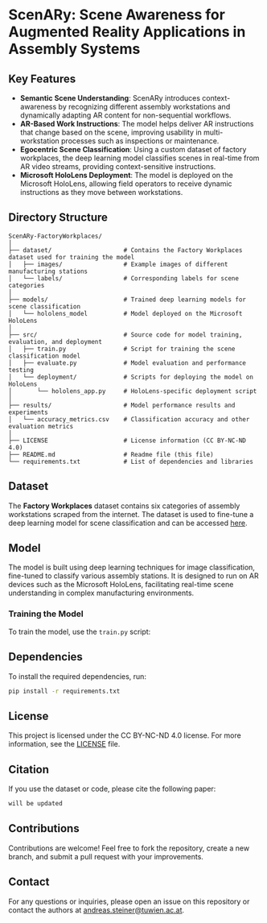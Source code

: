 # ScenARy: Scene Awareness for Augmented Reality Applications in Assembly Systems

## Key Features

- **Semantic Scene Understanding**: ScenARy introduces context-awareness by recognizing different assembly workstations and dynamically adapting AR content for non-sequential workflows.
- **AR-Based Work Instructions**: The model helps deliver AR instructions that change based on the scene, improving usability in multi-workstation processes such as inspections or maintenance.
- **Egocentric Scene Classification**: Using a custom dataset of factory workplaces, the deep learning model classifies scenes in real-time from AR video streams, providing context-sensitive instructions.
- **Microsoft HoloLens Deployment**: The model is deployed on the Microsoft HoloLens, allowing field operators to receive dynamic instructions as they move between workstations.


## Directory Structure
```
ScenARy-FactoryWorkplaces/
│
├── dataset/                    # Contains the Factory Workplaces dataset used for training the model
│   ├── images/                 # Example images of different manufacturing stations
│   └── labels/                 # Corresponding labels for scene categories
│
├── models/                     # Trained deep learning models for scene classification
│   └── hololens_model          # Model deployed on the Microsoft HoloLens
│
├── src/                        # Source code for model training, evaluation, and deployment
│   ├── train.py                # Script for training the scene classification model
│   ├── evaluate.py             # Model evaluation and performance testing
│   └── deployment/             # Scripts for deploying the model on HoloLens
│       └── hololens_app.py     # HoloLens-specific deployment script
│
├── results/                    # Model performance results and experiments
│   └── accuracy_metrics.csv    # Classification accuracy and other evaluation metrics
│
├── LICENSE                     # License information (CC BY-NC-ND 4.0)
├── README.md                   # Readme file (this file)
└── requirements.txt            # List of dependencies and libraries
```

## Dataset

The **Factory Workplaces** dataset contains six categories of assembly workstations scraped from the internet. The dataset is used to fine-tune a deep learning model for scene classification and can be accessed [here](https://github.com/celairion/ScenARy-FactoryWorkplaces).

## Model

The model is built using deep learning techniques for image classification, fine-tuned to classify various assembly stations. It is designed to run on AR devices such as the Microsoft HoloLens, facilitating real-time scene understanding in complex manufacturing environments.

### Training the Model

To train the model, use the `train.py` script:


## Dependencies

To install the required dependencies, run:

```bash
pip install -r requirements.txt
```

## License

This project is licensed under the CC BY-NC-ND 4.0 license. For more information, see the [LICENSE](LICENSE) file.

## Citation

If you use the dataset or code, please cite the following paper:

```objectivec
will be updated
```

## Contributions

Contributions are welcome! Feel free to fork the repository, create a new branch, and submit a pull request with your improvements.

## Contact

For any questions or inquiries, please open an issue on this repository or contact the authors at [andreas.steiner@tuwien.ac.at](mailto:andreas.steiner@tuwien.ac.at).
```
